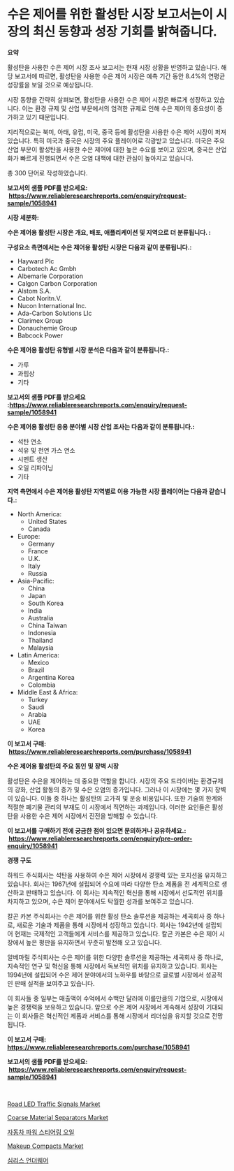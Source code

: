 <p><h1>수은 제어를 위한 활성탄 시장 보고서는이 시장의 최신 동향과 성장 기회를 밝혀줍니다.</h1></p><p><strong>요약</strong></p>
<p><p>활성탄을 사용한 수은 제어 시장 조사 보고서는 현재 시장 상황을 반영하고 있습니다. 해당 보고서에 따르면, 활성탄을 사용한 수은 제어 시장은 예측 기간 동안 8.4%의 연평균 성장률을 보일 것으로 예상됩니다. </p><p>시장 동향을 간략히 살펴보면, 활성탄을 사용한 수은 제어 시장은 빠르게 성장하고 있습니다. 이는 환경 규제 및 산업 부문에서의 엄격한 규제로 인해 수은 제어의 중요성이 증가하고 있기 때문입니다. </p><p>지리적으로는 북미, 아태, 유럽, 미국, 중국 등에 활성탄을 사용한 수은 제어 시장이 퍼져 있습니다. 특히 미국과 중국은 시장의 주요 플레이어로 각광받고 있습니다. 미국은 주요 산업 부문이 활성탄을 사용한 수은 제어에 대한 높은 수요를 보이고 있으며, 중국은 산업화가 빠르게 진행되면서 수은 오염 대책에 대한 관심이 높아지고 있습니다.</p><p>총 300 단어로 작성하였습니다.</p></p>
<p><strong>보고서의 샘플 PDF를 받으세요: &nbsp;<a href="https://www.reliableresearchreports.com/enquiry/request-sample/1058941">https://www.reliableresearchreports.com/enquiry/request-sample/1058941</a></strong></p>
<p><strong>시장 세분화:</strong></p>
<p><strong> 수은 제어용 활성탄 시장은 개요, 배포, 애플리케이션 및 지역으로 더 분류됩니다. :</strong></p>
<p><strong>구성요소 측면에서는 수은 제어용 활성탄 시장은 다음과 같이 분류됩니다.:</strong></p>
<p><ul><li>Hayward Plc</li><li>Carbotech Ac Gmbh</li><li>Albemarle Corporation</li><li>Calgon Carbon Corporation</li><li>Alstom S.A.</li><li>Cabot Noritn.V.</li><li>Nucon International Inc.</li><li>Ada-Carbon Solutions Llc</li><li>Clarimex Group</li><li>Donauchemie Group</li><li>Babcock Power</li></ul></p>
<p><strong> 수은 제어용 활성탄 유형별 시장 분석은 다음과 같이 분류됩니다.:</strong></p>
<p><ul><li>가루</li><li>과립상</li><li>기타</li></ul></p>
<p><strong>보고서의 샘플 PDF를 받으세요 :<a href="https://www.reliableresearchreports.com/enquiry/request-sample/1058941">https://www.reliableresearchreports.com/enquiry/request-sample/1058941</a></strong></p>
<p><strong> 수은 제어용 활성탄 응용 분야별 시장 산업 조사는 다음과 같이 분류됩니다.:</strong></p>
<p><ul><li>석탄 연소</li><li>석유 및 천연 가스 연소</li><li>시멘트 생산</li><li>오일 리파이닝</li><li>기타</li></ul></p>
<p><strong>지역 측면에서 수은 제어용 활성탄 지역별로 이용 가능한 시장 플레이어는 다음과 같습니다.:</strong></p>
<p><ul>
    <li>
        North America:
        <ul>
            <li>United States</li>
            <li>Canada</li>
        </ul>
    </li>
    <li>
        Europe:
        <ul>
            <li>Germany</li>
            <li>France</li>
            <li>U.K.</li>
            <li>Italy</li>
            <li>Russia</li>
        </ul>
    </li>
    <li>
        Asia-Pacific:
        <ul>
            <li>China</li>
            <li>Japan</li>
            <li>South Korea</li>
            <li>India</li>
            <li>Australia</li>
            <li>China Taiwan</li>
            <li>Indonesia</li>
            <li>Thailand</li>
            <li>Malaysia</li>
        </ul>
    </li>
    <li>
        Latin America:
        <ul>
            <li>Mexico</li>
            <li>Brazil</li>
            <li>Argentina Korea</li>
            <li>Colombia</li>
        </ul>
    </li>
    <li>
        Middle East & Africa:
        <ul>
            <li>Turkey</li>
            <li>Saudi</li>
            <li>Arabia</li>
            <li>UAE</li>
            <li>Korea</li>
        </ul>
    </li>
    </ul></p>
<p><strong>이 보고서 구매: &nbsp;<a href="https://www.reliableresearchreports.com/purchase/1058941">https://www.reliableresearchreports.com/purchase/1058941</a></strong></p>
<p><strong>수은 제어용 활성탄의 주요 동인 및 장벽 시장</strong></p>
<p><p>활성탄은 수은을 제어하는 데 중요한 역할을 합니다. 시장의 주요 드라이버는 환경규제의 강화, 산업 활동의 증가 및 수은 오염의 증가입니다. 그러나 이 시장에는 몇 가지 장벽이 있습니다. 이들 중 하나는 활성탄의 고가격 및 운송 비용입니다. 또한 기술의 한계와 적절한 폐기물 관리의 부재도 이 시장에서 직면하는 과제입니다. 이러한 요인들은 활성탄을 사용한 수은 제어 시장에서 진전을 방해할 수 있습니다.</p></p>
<p><strong>이 보고서를 구매하기 전에 궁금한 점이 있으면 문의하거나 공유하세요.: &nbsp;<a href="https://www.reliableresearchreports.com/enquiry/pre-order-enquiry/1058941">https://www.reliableresearchreports.com/enquiry/pre-order-enquiry/1058941</a></strong></p>
<p><strong>경쟁 구도</strong></p>
<p><p>하워드 주식회사는 석탄을 사용하여 수은 제어 시장에서 경쟁력 있는 포지션을 유지하고 있습니다. 회사는 1967년에 설립되어 수요에 따라 다양한 탄소 제품을 전 세계적으로 생산하고 판매하고 있습니다. 이 회사는 지속적인 혁신을 통해 시장에서 선도적인 위치를 차지하고 있으며, 수은 제어 분야에서도 탁월한 성과를 보여주고 있습니다.</p><p>칼곤 카본 주식회사는 수은 제어를 위한 활성 탄소 솔루션을 제공하는 세곡회사 중 하나로, 새로운 기술과 제품을 통해 시장에서 성장하고 있습니다. 회사는 1942년에 설립되어 현재는 국제적인 고객들에게 서비스를 제공하고 있습니다. 칼곤 카본은 수은 제어 시장에서 높은 평판을 유지하면서 꾸준히 발전해 오고 있습니다.</p><p>알베마릴 주식회사는 수은 제어를 위한 다양한 솔루션을 제공하는 세곡회사 중 하나로, 지속적인 연구 및 혁신을 통해 시장에서 독보적인 위치를 유지하고 있습니다. 회사는 1994년에 설립되어 수은 제어 분야에서의 노하우를 바탕으로 글로벌 시장에서 성공적인 판매 실적을 보여주고 있습니다.</p><p>이 회사들 중 일부는 매출액이 수억에서 수백만 달러에 이를만큼의 기업으로, 시장에서 높은 경쟁력을 보유하고 있습니다. 앞으로 수은 제어 시장에서 계속해서 성장이 기대되는 이 회사들은 혁신적인 제품과 서비스를 통해 시장에서 리더십을 유지할 것으로 전망됩니다.</p></p>
<p><strong>이 보고서 구매: &nbsp; <a href="https://www.reliableresearchreports.com/purchase/1058941">https://www.reliableresearchreports.com/purchase/1058941</a></strong></p>
<p><strong>보고서의 샘플 PDF를 받으세요: &nbsp;<a href="https://www.reliableresearchreports.com/enquiry/request-sample/1058941">https://www.reliableresearchreports.com/enquiry/request-sample/1058941</a></strong><strong></strong></p>
<p>&nbsp;</p>
<p><p><a href="https://summer-dogwood-3e9.notion.site/Road-LED-Traffic-Signals-Market-Size-Market-Trends-and-Growth-Outlook-forecasted-for-period-from-2-75e9eefe9b7f4475ab4b43aa76b42b96">Road LED Traffic Signals Market</a></p><p><a href="https://issuu.com/reportprime-2/docs/coarse-material-separators-market-size-2030.pptx">Coarse Material Separators Market</a></p><p><a href="https://medium.com/@joespinka88967/%EC%9E%90%EB%8F%99%EC%B0%A8%EC%9A%A9-%ED%8C%8C%EC%9B%8C-%EC%8A%A4%ED%8B%B0%EC%96%B4%EB%A7%81-%EC%9C%A0%EC%B2%B4-%EC%8B%9C%EC%9E%A5-%EC%A7%80%ED%91%9C-%ED%95%B4%EC%84%9D-%EC%8B%9C%EC%9E%A5-%EC%A0%90%EC%9C%A0%EC%9C%A8-%EB%8F%99%ED%96%A5-%EB%B0%8F-%EC%84%B1%EC%9E%A5-%ED%8C%A8%ED%84%B4-2e8ea9c91d1e">자동차 파워 스티어링 오일</a></p><p><a href="https://github.com/Sherrillcrooksxa8i18ucf2m/Market-Research-Report-List-1/blob/main/makeup-compacts-market.md">Makeup Compacts Market</a></p><p><a href="https://medium.com/@rudyswaniafgwski56664/%EC%8B%AC%EB%A6%AC%EC%8A%A4-%EC%86%8D%EC%98%B7-%EC%8B%9C%EC%9E%A5-%EC%A0%90%EC%9C%A0%EC%9C%A8-%EB%B3%80%ED%99%94%EC%99%80-%EC%8B%9C%EC%9E%A5-%EC%84%B1%EC%9E%A5-%ED%8A%B8%EB%A0%8C%EB%93%9C-2024-2031-f523fcc2443e">심리스 언더웨어</a></p></p>